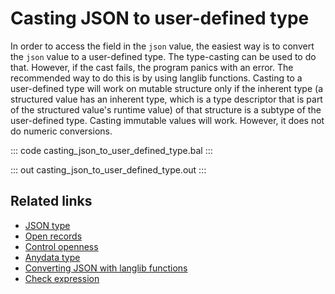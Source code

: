 # Casting JSON to user-defined type

In order to access the field in the `json` value, the easiest way is to convert the `json` value to a user-defined type. 
The type-casting can be used to do that. However, if the cast fails, the program panics with an error. The recommended way to do this is by using langlib functions.
Casting to a user-defined type will work on mutable structure only if the inherent type (a structured value has an inherent type, which is a type descriptor that is part of the structured value's runtime value) of that structure is a subtype of the user-defined type.
Casting immutable values will work. However, it does not do numeric conversions.

::: code casting_json_to_user_defined_type.bal :::

::: out casting_json_to_user_defined_type.out :::

## Related links
- [JSON type](https://ballerina.io/learn/by-example/json-type/)
- [Open records](https://ballerina.io/learn/by-example/open-records/)
- [Control openness](https://ballerina.io/learn/by-example/controlling-openness/)
- [Anydata type](https://ballerina.io/learn/by-example/anydata-type/)
- [Converting JSON with langlib functions](https://ballerina.io/learn/by-example/converting-json-with-langlib-functions/)
- [Check expression](https://ballerina.io/learn/by-example/check-expression/)